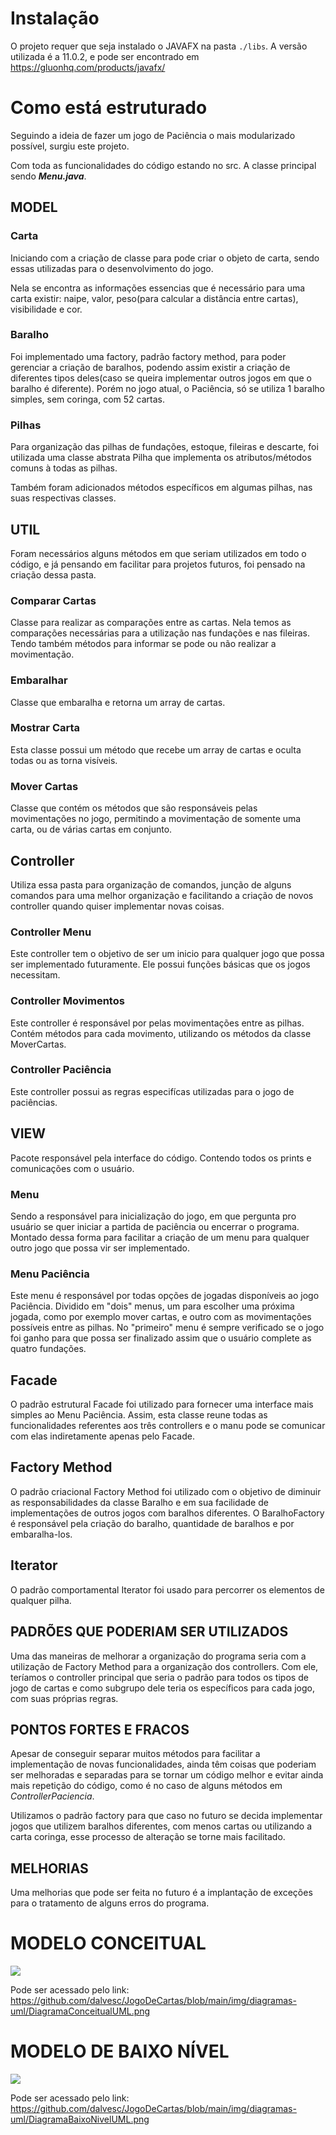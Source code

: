 # Instalação

O projeto requer que seja instalado o JAVAFX na pasta `./libs`. A versão utilizada é a 11.0.2, e pode ser encontrado em https://gluonhq.com/products/javafx/

# **Como está estruturado**

Seguindo a ideia de fazer um jogo de Paciência o mais modularizado possível, surgiu este projeto.

Com toda as funcionalidades do código estando no src. A classe principal sendo **_Menu.java_**.

## **MODEL**

### Carta

Iniciando com a criação de classe para pode criar o objeto de carta, sendo essas utilizadas para o desenvolvimento do jogo.

Nela se encontra as informações essencias que é necessário para uma carta existir: naipe, valor, peso(para calcular a distância entre cartas), visibilidade e cor.

### Baralho

Foi implementado uma factory, padrão factory method, para poder gerenciar a criação de baralhos, podendo assim existir a criação de diferentes tipos deles(caso se queira implementar outros jogos em que o baralho é diferente). Porém no jogo atual, o Paciência, só se utiliza 1 baralho simples, sem coringa, com 52 cartas.

### Pilhas

Para organização das pilhas de fundações, estoque, fileiras e descarte, foi utilizada uma classe abstrata Pilha que implementa os atributos/métodos comuns à todas as pilhas.

Também foram adicionados métodos específicos em algumas pilhas, nas suas respectivas classes.

## **UTIL**

Foram necessários alguns métodos em que seriam utilizados em todo o código, e já pensando em facilitar para projetos futuros, foi pensado na criação dessa pasta.

### Comparar Cartas

Classe para realizar as comparações entre as cartas. Nela temos as comparações necessárias para a utilização nas fundações e nas fileiras. Tendo também métodos para informar se pode ou não realizar a movimentação.

### Embaralhar

Classe que embaralha e retorna um array de cartas.

### Mostrar Carta

Esta classe possui um método que recebe um array de cartas e oculta todas ou as torna visíveis.

### Mover Cartas

Classe que contém os métodos que são responsáveis pelas movimentações no jogo, permitindo a movimentação de somente uma carta, ou de várias cartas em conjunto.

## **Controller**

Utiliza essa pasta para organização de comandos, junção de alguns comandos para uma melhor organização e facilitando a criação de novos controller quando quiser implementar novas coisas.

### Controller Menu

Este controller tem o objetivo de ser um inicio para qualquer jogo que possa ser implementado futuramente. Ele possui funções básicas que os jogos necessitam.

### Controller Movimentos

Este controller é responsável por pelas movimentações entre as pilhas. Contém métodos para cada movimento, utilizando os métodos da classe MoverCartas.

### Controller Paciência

Este controller possui as regras especifícas utilizadas para o jogo de paciências.

## **VIEW**

Pacote responsável pela interface do código. Contendo todos os prints e comunicações com o usuário.

### Menu

Sendo a responsável para inicialização do jogo, em que pergunta pro usuário se quer iniciar a partida de paciência ou encerrar o programa. Montado dessa forma para facilitar a criação de um menu para qualquer outro jogo que possa vir ser implementado.

### Menu Paciência

Este menu é responsável por todas opções de jogadas disponíveis ao jogo Paciência. Dividido em "dois" menus, um para escolher uma próxima jogada, como por exemplo mover cartas, e outro com as movimentações possíveis entre as pilhas. No "primeiro" menu é sempre verificado se o jogo foi ganho para que possa ser finalizado assim que o usuário complete as quatro fundações.

## **Facade**

O padrão estrutural Facade foi utilizado para fornecer uma interface mais simples ao Menu Paciência. Assim, esta classe reune todas as funcionalidades referentes aos três controllers e o manu pode se comunicar com elas indiretamente apenas pelo Facade.

## **Factory Method**

O padrão criacional Factory Method foi utilizado com o objetivo de diminuir as responsabilidades da classe Baralho e em sua facilidade de implementações de outros jogos com baralhos diferentes. O BaralhoFactory é responsável pela criação do baralho, quantidade de baralhos e por embaralha-los.

## **Iterator**

O padrão comportamental Iterator foi usado para percorrer os elementos de qualquer pilha.

## PADRÕES QUE PODERIAM SER UTILIZADOS

Uma das maneiras de melhorar a organização do programa seria com a utilização de Factory Method para a organização dos controllers. Com ele, teríamos o controller principal que seria o padrão para todos os tipos de jogo de cartas e como subgrupo dele teria os específicos para cada jogo, com suas próprias regras.

## PONTOS FORTES E FRACOS

Apesar de conseguir separar muitos métodos para facilitar a implementação de novas funcionalidades, ainda têm coisas que poderiam ser melhoradas e separadas para se tornar um código melhor e evitar ainda mais repetição do código, como é no caso de alguns métodos em _ControllerPaciencia_.

Utilizamos o padrão factory para que caso no futuro se decida implementar jogos que utilizem baralhos diferentes, com menos cartas ou utilizando a carta coringa, esse processo de alteração se torne mais facilitado.

## MELHORIAS

Uma melhorias que pode ser feita no futuro é a implantação de exceções para o tratamento de alguns erros do programa.

# MODELO CONCEITUAL

<img src="./img/diagramas-uml/DiagramaConceitualUML.png"/>

Pode ser acessado pelo link: <https://github.com/dalvesc/JogoDeCartas/blob/main/img/diagramas-uml/DiagramaConceitualUML.png>

# MODELO DE BAIXO NÍVEL

<img src="./img/diagramas-uml/DiagramaBaixoNivelUML.png"/>

Pode ser acessado pelo link: <https://github.com/dalvesc/JogoDeCartas/blob/main/img/diagramas-uml/DiagramaBaixoNivelUML.png>
